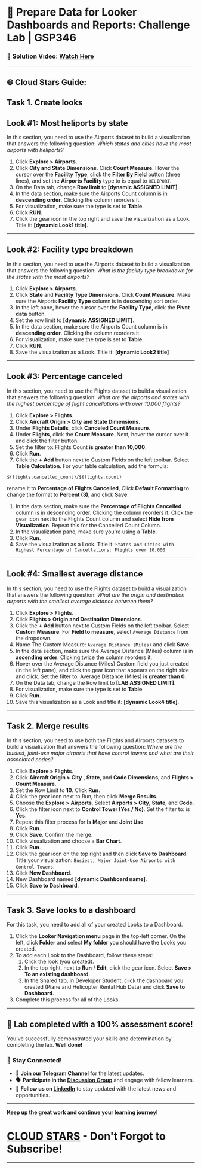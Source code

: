 
# 🚀 Prepare Data for Looker Dashboards and Reports: Challenge Lab | GSP346

### 🔗 **Solution Video:** [Watch Here ]()

---

## 🌐 **Cloud Stars Guide:**

## **Task 1. Create looks**
## **Look #1: Most heliports by state**
In this section, you need to use the Airports dataset to build a visualization that answers the following question: *Which states and cities have the most airports with heliports?*
 
1. Click  **Explore > Airports**.
2. Click **City and State Dimensions**. Click **Count Measure**. Hover the cursor over the **Facility Type**, click the **Filter By Field** button (three lines), and set the **Airports Facility** type to is equal to ```HELIPORT```.
3. On the Data tab, change **Row limit** to **[dynamic ASSIGNED LIMIT]**.
4. In the data section, make sure the Airports Count column is in **descending order**. Clicking the column reorders it.
5. For visualization, make sure the type is set to **Table**.
6. Click **RUN**.
7. Click the gear icon in the top right and save the visualization as a Look. Title it: **[dynamic Look1 title]**.

---

## **Look #2: Facility type breakdown**
In this section, you need to use the Airports dataset to build a visualization that answers the following question: *What is the facility type breakdown for the states with the most airports?*
 
1. Click **Explore > Airports**.
2. Click **State** and **Facility Type Dimensions**. Click **Count Measure**. Make sure the Airports **Facility Type** column is in descending sort order.
3. In the left pane, hover the cursor over the **Facility Type**, click the **Pivot data** button.
4. Set the row limit to **[dynamic ASSIGNED LIMIT]**.
5. In the data section, make sure the Airports Count column is in **descending order**. Clicking the column reorders it.
6. For visualization, make sure the type is set to **Table**.
7. Click **RUN**.
8. Save the visualization as a Look. Title it: **[dynamic Look2 title]**

---

## **Look #3: Percentage canceled**
In this section, you need to use the Flights dataset to build a visualization that answers the following question: *What are the airports and states with the highest percentage of flight cancellations with over 10,000 flights?*

1. Click **Explore > Flights**.
2. Click **Aircraft Origin > City and State Dimensions**.
3. Under **Flights Details**, click **Canceled Count Measure**.
4. Under **Flights**, click the **Count Measure**. Next, hover the cursor over it and click the filter button.
5. Set the filter to: Flights Count **is greater than 10,000**.
6. Click **Run**.
7. Click the **+ Add** button next to Custom Fields on the left toolbar. Select **Table Calculation**. For your table calculation, add the formula:
```
${flights.cancelled_count}/${flights.count}
```
 rename it to **Percentage of Flights Cancelled**, Click **Default Formatting** to change the format to **Percent (3)**, and click **Save**.

1. In the data section, make sure the **Percentage of Flights Cancelled** column is in descending order. Clicking the column reorders it. Click the gear icon next to the Flights Count column and select **Hide from Visualization**. Repeat this for the Cancelled Count Column.
2. In the visualization pane, make sure you're using a **Table**.
3. Click **Run**.
4. Save the visualization as a Look. Title it:
``` States and Cities with Highest Percentage of Cancellations: Flights over 10,000 ```

---

## **Look #4: Smallest average distance**
In this section, you need to use the Flights dataset to build a visualization that answers the following question: *What are the origin and destination airports with the smallest average distance between them?*

1. Click **Explore > Flights**.
2. Click **Flights > Origin and Destination Dimensions**.
3. Click the **+ Add** button next to Custom Fields on the left toolbar. Select **Custom Measure**. For **Field to measure**, select ```Average Distance``` from the dropdown.
4. Name The Custom Measure: ```Average Distance (Miles)``` and click **Save**.
5. In the data section, make sure the Average Distance (Miles) column is in **ascending order**. Clicking twice the column reorders it.
6. Hover over the Average Distance (Miles) Custom field you just created (in the left pane), and click the gear icon that appears on the right side and click. Set the filter to: Average Distance (Miles) **is greater than 0**.
7. On the Data tab, change the Row limit to **[LAB ASSIGNED LIMIT]**.
8. For visualization, make sure the type is set to **Table**.
9. Click **Run**.
10. Save this visualization as a Look and title it: **[dynamic Look4 title]**.

---

## **Task 2. Merge results**
In this section, you need to use both the Flights and Airports datasets to build a visualization that answers the following question: *Where are the busiest, joint-use major airports that have control towers and what are their associated codes?*

1. Click **Explore > Flights**.
2. Click **Aircraft Origin > City** , **State**, and **Code Dimensions**, and **Flights > Count Measure**.
3. Set the Row Limit to **10**. Click **Run**.
4. Click the gear icon next to Run, then click **Merge Results**.
5. Choose the **Explore > Airports**. Select **Airports > City**, **State**, and **Code**.
6. Click the filter icon next to **Control Tower (Yes / No)**. Set the filter to: is **Yes**.
7. Repeat this filter process for **Is Major** and **Joint Use**.
8. Click **Run**.
9. Click **Save**. Confirm the merge.
10. Click visualization and choose a **Bar Chart**.
11. Click **Run**.
12. Click the gear icon on the top right and then click **Save to Dashboard**. Title your visualization: ```Busiest, Major Joint-Use Airports with Control Towers```.
13. Click **New Dashboard**.
14. New Dashboard named **[dynamic Dashboard name]**.
15. Click **Save to Dashboard**.

---

## **Task 3. Save looks to a dashboard**
For this task, you need to add all of your created Looks to a Dashboard.

1. Click the **Looker Navigation menu** page in the top-left corner. On the left, click **Folder** and select **My folder** you should have the Looks you created.
2. To add each Look to the Dashboard, follow these steps:
   1. Click the look (you created).
   2. In the top right, next to **Run** / **Edit**, click the gear icon. Select **Save > To an existing dashboard**.
   3. In the Shared tab, in Developer Student, click the dashboard you created (Plane and Helicopter Rental Hub Data) and click **Save to Dashboard**.
3. Complete this process for all of the Looks.

---

## 🎉 **Lab completed with a 100% assessment score!**

You've successfully demonstrated your skills and determination by completing the lab. **Well done!**

### 🌟 **Stay Connected!**

- 🔔 **Join our [Telegram Channel](https://t.me/cloudstars24)** for the latest updates.
- 🗣 **Participate in the [Discussion Group](https://t.me/cloudstarschat)** and engage with fellow learners.
- 💼 **Follow us on [LinkedIn](https://www.linkedin.com/company/cloudstars1)** to stay updated with the latest news and opportunities.


---

**Keep up the great work and continue your learning journey!**

# [CLOUD STARS](https://www.youtube.com/@cloud-stars) - Don't Forgot to Subscribe!

---

